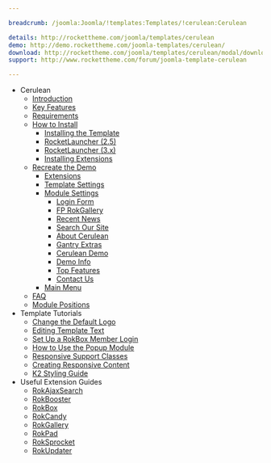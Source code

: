 ```yaml
---

breadcrumb: /joomla:Joomla/!templates:Templates/!cerulean:Cerulean

details: http://rockettheme.com/joomla/templates/cerulean
demo: http://demo.rockettheme.com/joomla-templates/cerulean/
download: http://rockettheme.com/joomla/templates/cerulean/modal/downloads
support: http://www.rockettheme.com/forum/joomla-template-cerulean

---
```


* Cerulean
    * [Introduction]()
    * [Key Features](INDEX.md#key-features)
    * [Requirements](INDEX.md#requirements)
    * [How to Install](../../platform/templates.md#how-to-install)
        * [Installing the Template](../../platform/templates.md#how-to-install-a-joomla-template)
        * [RocketLauncher (2.5)](../../platform/install_joomla_25.md)
        * [RocketLauncher (3.x)](../../platform/install_joomla_3x.md)
        * [Installing Extensions](../../platform/extensions.md#how-to-install-an-extension)
    * [Recreate the Demo](demo.md)
        * [Extensions](demo.md#recommended-extensions)
        * [Template Settings](demo_override.md)
        * [Module Settings](demo.md#module-settings)
            * [Login Form](demo_module_1.md)
            * [FP RokGallery](demo_module_2.md)
            * [Recent News](demo_module_3.md)
            * [Search Our Site](demo_module_4.md)
            * [About Cerulean](demo_module_5.md)
            * [Gantry Extras](demo_module_6.md)
            * [Cerulean Demo](demo_module_7.md)
            * [Demo Info](demo_module_8.md)
            * [Top Features](demo_module_9.md)
            * [Contact Us](demo_module_10.md)
        * [Main Menu](demo.md#menu-settings)
    * [FAQ](faq.md)
    * [Module Positions](positions.md)
* Template Tutorials
    * [Change the Default Logo](../../basic/how_to_edit_the_logo.md)
    * [Editing Template Text](../../basic/how_to_edit_template_text.md)
    * [Set Up a RokBox Member Login](../../basic/how_to_set_up_a_rokbox_member_login.md)
    * [How to Use the Popup Module](../../basic/how_to_use_popup_module.md)
    * [Responsive Support Classes](../../basic/responsive_support_classes.md)
    * [Creating Responsive Content](../../basic/creating_responsive_content.md)
    * [K2 Styling Guide](../../basic/k2_styling_guide.md)
* Useful Extension Guides
    * [RokAjaxSearch](../../extensions/rokajaxsearch/)
    * [RokBooster](../../extensions/rokbooster/)
    * [RokBox](../../extensions/rokbox/)
    * [RokCandy](../../extensions/rokcandy)
    * [RokGallery](../../extensions/rokgallery/)
    * [RokPad](../../extensions/rokpad/)
    * [RokSprocket](../../extensions/roksprocket/)
    * [RokUpdater](../../extensions/rokupdater/)